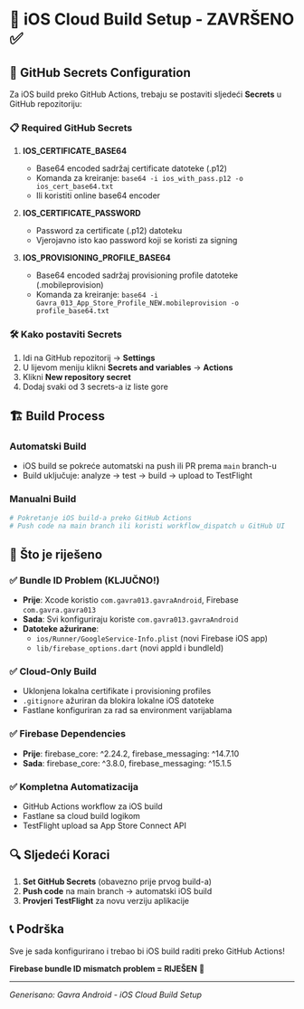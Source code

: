 # 🍎 iOS Cloud Build Setup - ZAVRŠENO ✅

## 🔧 GitHub Secrets Configuration

Za iOS build preko GitHub Actions, trebaju se postaviti sljedeći **Secrets** u GitHub repozitoriju:

### 📋 Required GitHub Secrets

1. **IOS_CERTIFICATE_BASE64**
   - Base64 encoded sadržaj certificate datoteke (.p12)
   - Komanda za kreiranje: `base64 -i ios_with_pass.p12 -o ios_cert_base64.txt`
   - Ili koristiti online base64 encoder

2. **IOS_CERTIFICATE_PASSWORD** 
   - Password za certificate (.p12) datoteku
   - Vjerojavno isto kao password koji se koristi za signing

3. **IOS_PROVISIONING_PROFILE_BASE64**
   - Base64 encoded sadržaj provisioning profile datoteke (.mobileprovision)
   - Komanda za kreiranje: `base64 -i Gavra_013_App_Store_Profile_NEW.mobileprovision -o profile_base64.txt`

### 🛠 Kako postaviti Secrets

1. Idi na GitHub repozitorij → **Settings**
2. U lijevom meniju klikni **Secrets and variables** → **Actions**
3. Klikni **New repository secret**
4. Dodaj svaki od 3 secrets-a iz liste gore

## 🏗 Build Process

### Automatski Build
- iOS build se pokreće automatski na push ili PR prema `main` branch-u
- Build uključuje: analyze → test → build → upload to TestFlight

### Manualni Build  
```bash
# Pokretanje iOS build-a preko GitHub Actions
# Push code na main branch ili koristi workflow_dispatch u GitHub UI
```

## 📱 Što je riješeno

### ✅ Bundle ID Problem (KLJUČNO!)
- **Prije**: Xcode koristio `com.gavra013.gavraAndroid`, Firebase `com.gavra.gavra013`
- **Sada**: Svi konfiguriraju koriste `com.gavra013.gavraAndroid`
- **Datoteke ažurirane**: 
  - `ios/Runner/GoogleService-Info.plist` (novi Firebase iOS app)
  - `lib/firebase_options.dart` (novi appId i bundleId)

### ✅ Cloud-Only Build
- Uklonjena lokalna certifikate i provisioning profiles
- `.gitignore` ažuriran da blokira lokalne iOS datoteke
- Fastlane konfiguriran za rad sa environment varijablama

### ✅ Firebase Dependencies  
- **Prije**: firebase_core: ^2.24.2, firebase_messaging: ^14.7.10
- **Sada**: firebase_core: ^3.8.0, firebase_messaging: ^15.1.5

### ✅ Kompletna Automatizacija
- GitHub Actions workflow za iOS build
- Fastlane sa cloud build logikom  
- TestFlight upload sa App Store Connect API

## 🔍 Sljedeći Koraci

1. **Set GitHub Secrets** (obavezno prije prvog build-a)
2. **Push code** na main branch → automatski iOS build
3. **Provjeri TestFlight** za novu verziju aplikacije

## 📞 Podrška

Sve je sada konfigurirano i trebao bi iOS build raditi preko GitHub Actions!

**Firebase bundle ID mismatch problem = RIJEŠEN** 🎉

---
*Generisano: Gavra Android - iOS Cloud Build Setup*

